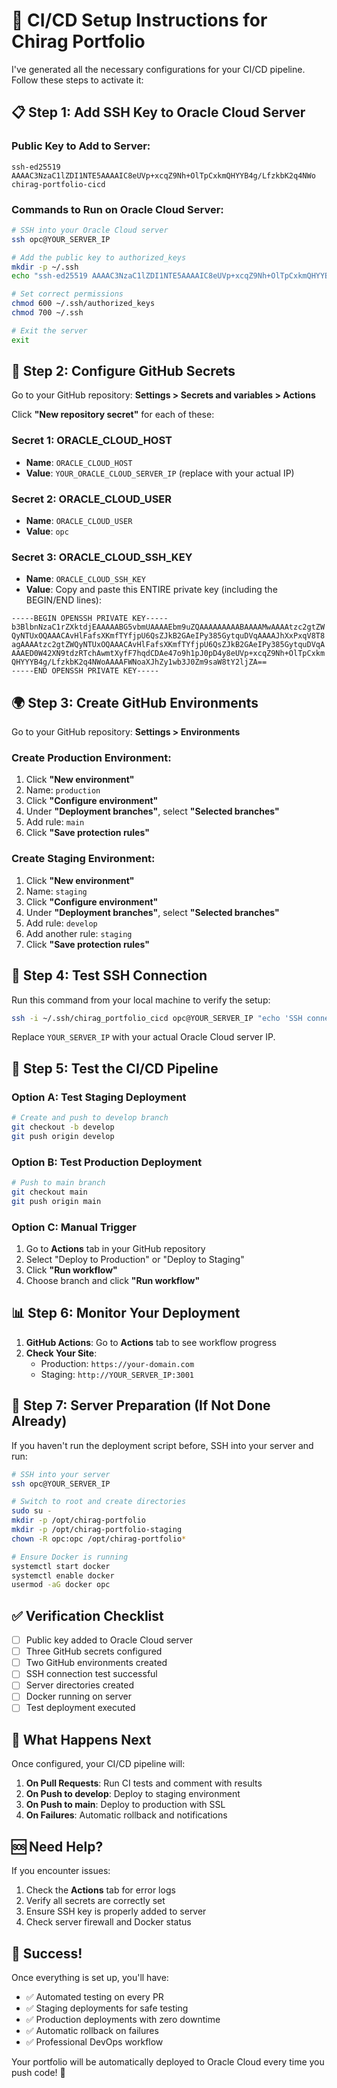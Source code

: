 # 🚀 CI/CD Setup Instructions for Chirag Portfolio

I've generated all the necessary configurations for your CI/CD pipeline. Follow these steps to activate it:

## 📋 Step 1: Add SSH Key to Oracle Cloud Server

### Public Key to Add to Server:
```
ssh-ed25519 AAAAC3NzaC1lZDI1NTE5AAAAIC8eUVp+xcqZ9Nh+OlTpCxkmQHYYB4g/LfzkbK2q4NWo chirag-portfolio-cicd
```

### Commands to Run on Oracle Cloud Server:
```bash
# SSH into your Oracle Cloud server
ssh opc@YOUR_SERVER_IP

# Add the public key to authorized_keys
mkdir -p ~/.ssh
echo "ssh-ed25519 AAAAC3NzaC1lZDI1NTE5AAAAIC8eUVp+xcqZ9Nh+OlTpCxkmQHYYB4g/LfzkbK2q4NWo chirag-portfolio-cicd" >> ~/.ssh/authorized_keys

# Set correct permissions
chmod 600 ~/.ssh/authorized_keys
chmod 700 ~/.ssh

# Exit the server
exit
```

## 🔐 Step 2: Configure GitHub Secrets

Go to your GitHub repository: **Settings > Secrets and variables > Actions**

Click **"New repository secret"** for each of these:

### Secret 1: ORACLE_CLOUD_HOST
- **Name**: `ORACLE_CLOUD_HOST`
- **Value**: `YOUR_ORACLE_CLOUD_SERVER_IP` (replace with your actual IP)

### Secret 2: ORACLE_CLOUD_USER
- **Name**: `ORACLE_CLOUD_USER`  
- **Value**: `opc`

### Secret 3: ORACLE_CLOUD_SSH_KEY
- **Name**: `ORACLE_CLOUD_SSH_KEY`
- **Value**: Copy and paste this ENTIRE private key (including the BEGIN/END lines):

```
-----BEGIN OPENSSH PRIVATE KEY-----
b3BlbnNzaC1rZXktdjEAAAAABG5vbmUAAAAEbm9uZQAAAAAAAAABAAAAMwAAAAtzc2gtZW
QyNTUxOQAAACAvHlFafsXKmfTYfjpU6QsZJkB2GAeIPy385GytquDVqAAAAJhXxPxqV8T8
agAAAAtzc2gtZWQyNTUxOQAAACAvHlFafsXKmfTYfjpU6QsZJkB2GAeIPy385GytquDVqA
AAAED0W42XN9tdzRTchAwmtXyfF7hqdCDAe47o9h1pJ0pD4y8eUVp+xcqZ9Nh+OlTpCxkm
QHYYYB4g/LfzkbK2q4NWoAAAAFWNoaXJhZy1wb3J0Zm9saW8tY2ljZA==
-----END OPENSSH PRIVATE KEY-----
```

## 🌍 Step 3: Create GitHub Environments

Go to your GitHub repository: **Settings > Environments**

### Create Production Environment:
1. Click **"New environment"**
2. Name: `production`
3. Click **"Configure environment"**
4. Under **"Deployment branches"**, select **"Selected branches"**
5. Add rule: `main`
6. Click **"Save protection rules"**

### Create Staging Environment:
1. Click **"New environment"**
2. Name: `staging`
3. Click **"Configure environment"**
4. Under **"Deployment branches"**, select **"Selected branches"**
5. Add rule: `develop`
6. Add another rule: `staging`
7. Click **"Save protection rules"**

## 🧪 Step 4: Test SSH Connection

Run this command from your local machine to verify the setup:

```bash
ssh -i ~/.ssh/chirag_portfolio_cicd opc@YOUR_SERVER_IP "echo 'SSH connection successful!' && docker --version"
```

Replace `YOUR_SERVER_IP` with your actual Oracle Cloud server IP.

## 🚀 Step 5: Test the CI/CD Pipeline

### Option A: Test Staging Deployment
```bash
# Create and push to develop branch
git checkout -b develop
git push origin develop
```

### Option B: Test Production Deployment  
```bash
# Push to main branch
git checkout main
git push origin main
```

### Option C: Manual Trigger
1. Go to **Actions** tab in your GitHub repository
2. Select "Deploy to Production" or "Deploy to Staging"
3. Click **"Run workflow"**
4. Choose branch and click **"Run workflow"**

## 📊 Step 6: Monitor Your Deployment

1. **GitHub Actions**: Go to **Actions** tab to see workflow progress
2. **Check Your Site**: 
   - Production: `https://your-domain.com`
   - Staging: `http://YOUR_SERVER_IP:3001`

## 🔧 Step 7: Server Preparation (If Not Done Already)

If you haven't run the deployment script before, SSH into your server and run:

```bash
# SSH into your server
ssh opc@YOUR_SERVER_IP

# Switch to root and create directories
sudo su -
mkdir -p /opt/chirag-portfolio
mkdir -p /opt/chirag-portfolio-staging
chown -R opc:opc /opt/chirag-portfolio*

# Ensure Docker is running
systemctl start docker
systemctl enable docker
usermod -aG docker opc
```

## ✅ Verification Checklist

- [ ] Public key added to Oracle Cloud server
- [ ] Three GitHub secrets configured
- [ ] Two GitHub environments created
- [ ] SSH connection test successful
- [ ] Server directories created
- [ ] Docker running on server
- [ ] Test deployment executed

## 🎯 What Happens Next

Once configured, your CI/CD pipeline will:

1. **On Pull Requests**: Run CI tests and comment with results
2. **On Push to develop**: Deploy to staging environment
3. **On Push to main**: Deploy to production with SSL
4. **On Failures**: Automatic rollback and notifications

## 🆘 Need Help?

If you encounter issues:

1. Check the **Actions** tab for error logs
2. Verify all secrets are correctly set
3. Ensure SSH key is properly added to server
4. Check server firewall and Docker status

## 🎉 Success!

Once everything is set up, you'll have:
- ✅ Automated testing on every PR
- ✅ Staging deployments for safe testing  
- ✅ Production deployments with zero downtime
- ✅ Automatic rollback on failures
- ✅ Professional DevOps workflow

Your portfolio will be automatically deployed to Oracle Cloud every time you push code! 🚀